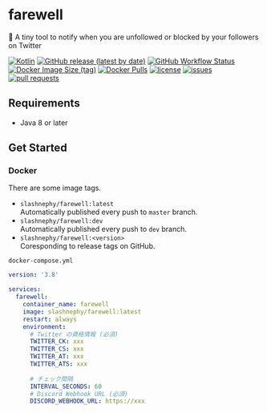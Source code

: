 # farewell

👋 A tiny tool to notify when you are unfollowed or blocked by your followers on Twitter

[![Kotlin](https://img.shields.io/badge/Kotlin-1.4.30-blue)](https://kotlinlang.org)
[![GitHub release (latest by date)](https://img.shields.io/github/v/release/SlashNephy/farewell)](https://github.com/SlashNephy/farewell/releases)
[![GitHub Workflow Status](https://img.shields.io/github/workflow/status/SlashNephy/farewell/Docker)](https://hub.docker.com/r/slashnephy/farewell)
[![Docker Image Size (tag)](https://img.shields.io/docker/image-size/slashnephy/farewell/latest)](https://hub.docker.com/r/slashnephy/farewell)
[![Docker Pulls](https://img.shields.io/docker/pulls/slashnephy/farewell)](https://hub.docker.com/r/slashnephy/farewell)
[![license](https://img.shields.io/github/license/SlashNephy/farewell)](https://github.com/SlashNephy/farewell/blob/master/LICENSE)
[![issues](https://img.shields.io/github/issues/SlashNephy/farewell)](https://github.com/SlashNephy/farewell/issues)
[![pull requests](https://img.shields.io/github/issues-pr/SlashNephy/farewell)](https://github.com/SlashNephy/farewell/pulls)

## Requirements

- Java 8 or later

## Get Started

### Docker

There are some image tags.

- `slashnephy/farewell:latest`  
  Automatically published every push to `master` branch.
- `slashnephy/farewell:dev`  
  Automatically published every push to `dev` branch.
- `slashnephy/farewell:<version>`  
  Coresponding to release tags on GitHub.

`docker-compose.yml`

```yaml
version: '3.8'

services:
  farewell:
    container_name: farewell
    image: slashnephy/farewell:latest
    restart: always
    environment:
      # Twitter の資格情報 (必須)
      TWITTER_CK: xxx
      TWITTER_CS: xxx
      TWITTER_AT: xxx
      TWITTER_ATS: xxx
      
      # チェック間隔
      INTERVAL_SECONDS: 60
      # Discord Webhook URL (必須)
      DISCORD_WEBHOOK_URL: https://xxx
```
